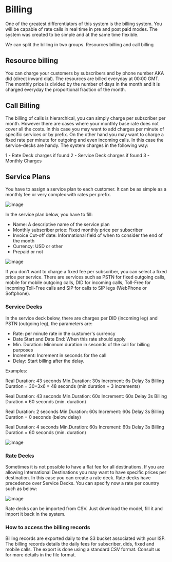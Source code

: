 # Billing

One of the greatest differentiators of this system is the billing system. You will be capable of rate calls in real time in pre and post paid modes. The system was created to be simple and at the same time flexible. 

We can split the billing in two groups. Resources billing and call billing

## Resource billing

You can charge your customers by subscribers and by phone number AKA did (direct inward dial). The resources are billed everyday at 00:00 GMT. The monthly price is divided by the number of days in the month and it is charged everyday the proportional fraction of the month. 

## Call Billing 

The billing of calls is hierarchical, you can simply charge per subscriber per month. However there are cases where your monthly base rate does not cover all the costs. In this case you may want to add charges per minute of specific services or by prefix. On the other hand you may want to charge a fixed rate per minute for outgoing and even incoming calls. In this case the service-decks are handy. The system charges in the following way:

1 - Rate Deck charges if found
2 - Service Deck charges if found
3 - Monthly Charges

## Service Plans ##

You have to assign a service plan to each customer. It can be as simple as a monthly fee or very complex with rates per prefix. 

![image](https://user-images.githubusercontent.com/4958202/176325854-4d542629-5a5d-47c4-9bd6-30d14f9622ef.png)

In the service plan below, you have to fill:

* Name: A descriptive name of the service plan
* Monthly subscriber price: Fixed monthly price per subscriber
* Invoice Cut-off date: Informational field of when to consider the end of the month
* Currency: USD or other
* Prepaid or not

![image](https://user-images.githubusercontent.com/4958202/176325934-3e6c7370-0bf0-49c4-9746-ffbc833be7fe.png)

If you don't want to charge a fixed fee per subscriber, you can select a fixed price per service. There are services such as PSTN for fixed outgoing calls, mobile for mobile outgoing calls, DID for incoming calls, Toll-Free for incoming Toll-Free calls and SIP for calls to SIP legs (WebPhone or Softphone).

### Service Decks ###

In the service deck below, there are charges per DID (incoming leg) and PSTN (outgoing leg), the parameters are:

* Rate: per minute rate in the customer's currency
* Date Start and Date End: When this rate should apply
* Min. Duration: Minimum duration in seconds of the call for billing purposes
* Increment: Increment in seconds for the call
* Delay: Start billing after the delay. 

Examples: 

Real Duration: 43 seconds
Min.Duration: 30s
Increment: 6s
Delay 3s
Billing Duration = 30+3x6 = 48 seconds (min duration + 3 increments)

Real Duration: 43 seconds
Min.Duration: 60s
Increment: 60s
Delay 3s
Billing Duration = 60 seconds (min. duration)

Real Duration: 2 seconds
Min.Duration: 60s
Increment: 60s
Delay 3s
Billing Duration = 0 seconds (below delay)

Real Duration: 4 seconds
Min.Duration: 60s
Increment: 60s
Delay 3s
Billing Duration = 60 seconds (min. duration)

![image](https://user-images.githubusercontent.com/4958202/147944591-e306a3f3-2537-4e6e-958e-a961a9381147.png)

### Rate Decks ###

Sometimes it is not possible to have a flat fee for all destinations. If you are allowing International Destinations you may want to have specific prices per destination. In this case you can create a rate deck. Rate decks have precedence over Service Decks. You can specify now a rate per country such as below:

![image](https://user-images.githubusercontent.com/4958202/147946853-5de7775d-29c1-4fce-809b-5b9d02f302a0.png)

Rate decks can be imported from CSV. Just download the model, fill it and import it back in the system. 

### How to access the billing records

Billing records are exported daily to the S3 bucket associated with your ISP.  The billing records details the daily fees for subscriber, dids, fixed and mobile calls. The export is done using a standard CSV format. Consult us for more details in the file format. 
